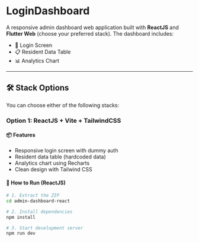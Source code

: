 # LoginDashboard


A responsive admin dashboard web application built with **ReactJS** and **Flutter Web** (choose your preferred stack). The dashboard includes:
- 🔐 Login Screen
- 📋 Resident Data Table
- 📊 Analytics Chart

---

## 🛠 Stack Options

You can choose either of the following stacks:

### Option 1: ReactJS + Vite + TailwindCSS

#### 📦 Features
- Responsive login screen with dummy auth
- Resident data table (hardcoded data)
- Analytics chart using Recharts
- Clean design with Tailwind CSS

#### 🚀 How to Run (ReactJS)
```bash
# 1. Extract the ZIP
cd admin-dashboard-react

# 2. Install dependencies
npm install

# 3. Start development server
npm run dev
